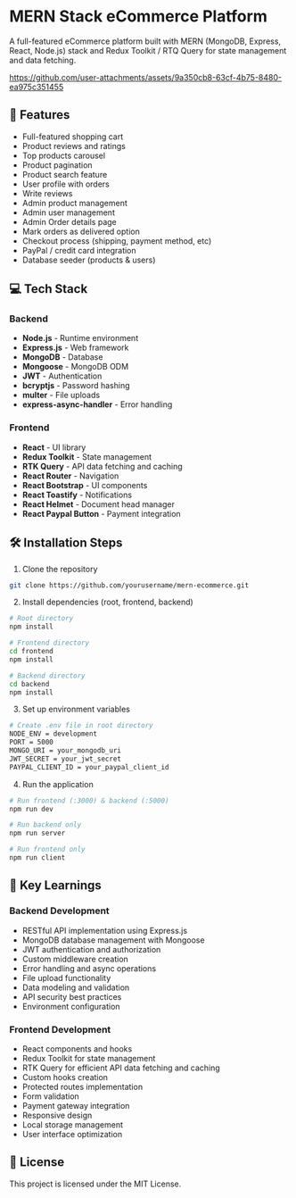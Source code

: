 # MERN Stack eCommerce Platform

A full-featured eCommerce platform built with MERN (MongoDB, Express, React, Node.js) stack and Redux Toolkit / RTQ Query for state management and data fetching.

https://github.com/user-attachments/assets/9a350cb8-63cf-4b75-8480-ea975c351455

## 🚀 Features

- Full-featured shopping cart
- Product reviews and ratings
- Top products carousel
- Product pagination
- Product search feature
- User profile with orders
- Write reviews
- Admin product management
- Admin user management
- Admin Order details page
- Mark orders as delivered option
- Checkout process (shipping, payment method, etc)
- PayPal / credit card integration
- Database seeder (products & users)

## 💻 Tech Stack

### Backend
- **Node.js** - Runtime environment
- **Express.js** - Web framework
- **MongoDB** - Database
- **Mongoose** - MongoDB ODM
- **JWT** - Authentication
- **bcryptjs** - Password hashing
- **multer** - File uploads
- **express-async-handler** - Error handling

### Frontend
- **React** - UI library
- **Redux Toolkit** - State management
- **RTK Query** - API data fetching and caching
- **React Router** - Navigation
- **React Bootstrap** - UI components
- **React Toastify** - Notifications
- **React Helmet** - Document head manager
- **React Paypal Button** - Payment integration

## 🛠️ Installation Steps

1. Clone the repository
```bash
git clone https://github.com/yourusername/mern-ecommerce.git
```

2. Install dependencies (root, frontend, backend)
```bash
# Root directory
npm install

# Frontend directory
cd frontend
npm install

# Backend directory
cd backend
npm install
```

3. Set up environment variables
```bash
# Create .env file in root directory
NODE_ENV = development
PORT = 5000
MONGO_URI = your_mongodb_uri
JWT_SECRET = your_jwt_secret
PAYPAL_CLIENT_ID = your_paypal_client_id
```

4. Run the application
```bash
# Run frontend (:3000) & backend (:5000)
npm run dev

# Run backend only
npm run server

# Run frontend only
npm run client
```

## 📱 Key Learnings

### Backend Development
- RESTful API implementation using Express.js
- MongoDB database management with Mongoose
- JWT authentication and authorization
- Custom middleware creation
- Error handling and async operations
- File upload functionality
- Data modeling and validation
- API security best practices
- Environment configuration

### Frontend Development
- React components and hooks
- Redux Toolkit for state management
- RTK Query for efficient API data fetching and caching
- Custom hooks creation
- Protected routes implementation
- Form validation
- Payment gateway integration
- Responsive design
- Local storage management
- User interface optimization

## 📝 License

This project is licensed under the MIT License.
